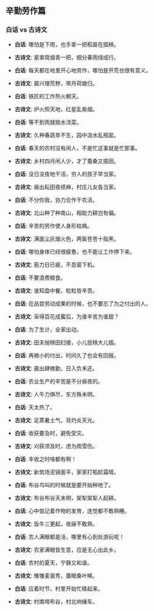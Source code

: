 ## 辛勤劳作篇

### 白话 vs 古诗文

- **白话**: 哪怕是下雨，也手拿一把稻苗在插秧。
- **古诗文**: 紧束晓烟青一把，细分春雨绿成行。

- **白话**: 每天都在地里开心地劳作，哪怕是开荒也很有意义。
- **古诗文**: 晨兴理荒秽，带月荷锄归。

- **白话**: 铁匠的工作热火朝天。
- **古诗文**: 炉火照天地，红星乱紫烟。

- **白话**: 等不到雨就挑水浇菜。
- **古诗文**: 久种春蔬旱不生，园中汲水乱瓶罂。

- **白话**: 春天的农村没有闲人，不是忙这事就是忙那事。
- **古诗文**: 乡村四月闲人少，才了蚕桑又插田。

- **白话**: 没日没夜地干活，穷人的孩子早当家。
- **古诗文**: 昼出耘田夜绩麻，村庄儿女各当家。

- **白话**: 不分你我，协力合作干农活。
- **古诗文**: 北山种了种南山，相助力耕岂有偏。

- **白话**: 辛苦的劳作使人身形枯槁。
- **古诗文**: 满面尘灰烟火色，两鬓苍苍十指黑。

- **白话**: 哪怕身体已经很疲惫，也不能让工作停下来。
- **古诗文**: 筋力日已疲，不息窗下机。

- **白话**: 不要浪费粮食。
- **古诗文**: 谁知盘中餐，粒粒皆辛苦。

- **白话**: 在品尝劳动成果的时候，也不要忘了为之付出的人。
- **古诗文**: 采得百花成蜜后，为谁辛苦为谁甜？

- **白话**: 为了生计，全家出动。
- **古诗文**: 田夫抛秧田妇接，小儿拔秧大儿插。

- **白话**: 再微小的付出，时间久了也会有回报。
- **古诗文**: 晨出肆微勤，日入负禾还。

- **白话**: 农业生产的辛苦是不分昼夜的。
- **古诗文**: 人牛力俱尽，东方殊未明。

- **白话**: 天太热了。
- **古诗文**: 足蒸暑土气，背灼炎天光。

- **白话**: 收获要及时，避免受灾。
- **古诗文**: 刈获须及时，虑为雨雪伤。

- **白话**: 丰收之时啥都有啊！
- **古诗文**: 新筑场泥镜面平，家家打稻趁霜晴。

- **白话**: 布谷鸟叫的时候就是要开始种地了。
- **古诗文**: 布谷布谷天未明，架犁架犁人起耕。

- **白话**: 心中惦记着作物的发育，连觉都不敢熟睡。
- **古诗文**: 饭牛三更起，夜寐不敢熟。

- **白话**: 农人满眼都是活，哪里有心到处游玩呢！
- **古诗文**: 农家满眼皆生意，应是无心出此乡。

- **白话**: 农村的夏天，宁静又和谐。
- **古诗文**: 雉雊麦苗秀，蚕眠桑叶稀。

- **白话**: 应着时节，村里开始忙碌起来。
- **古诗文**: 村南啼布谷，村北响缫车。 